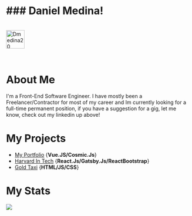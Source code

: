<h1>### Daniel Medina!</h1>

<br/>
<a href="https://www.linkedin.com/in/dannymedina007/" target="_blank" >
    <img align ="left" alt="Dmedina20 LinkedIN" width="50px" src ="https://img.icons8.com/nolan/64/linkedin.png" />
</a>
  
  
  <br/>
  
  <br/>
  
![]()

<br/>
<h1 >About Me</h1>
I'm a Front-End Software Engineer. I have mostly been a Freelancer/Contractor for most of my career and Im currently looking for a full-time permanent position, if you have a suggestion for a gig, let me know, check out my linkedin up above! 
<br/>

<h1>My Projects</h1>

- [My Portfolio](https://www.danielmed.com) {**Vue.JS/Cosmic.Js**}
- [Harvard In Tech](https://www.harvardintechseattle.com) {**React.Js/Gatsby.Js/ReactBootstrap**}
- [Gold Taxi](https://goldtaxi.taximachine.com) {**HTML/JS/CSS**}

<h1>My Stats</h1>


<div align="left"><img src="https://github-profile-trophy.vercel.app/?username=Dmedina20&theme=tokyonight&count_private=true&include_all_commits"></div>

